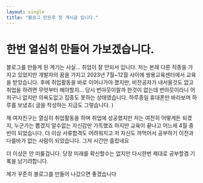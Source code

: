 ```yaml
---
layout: single
title: "블로그 만든후 첫 게시글 입니다."
---
```


# 한번 열심히 만들어 가보겠습니다.

블로그를 만들게 된 계기는 사실... 취업이 잘 안되서 입니다.
저는 본래 다른 직종을 가지고 있었지만 개발자의 꿈을 가지고 2023년 7월~12월 사이에 쌍용교육센터에서 교육을 받았습니다.
후에 취업활동을 바로 이어나가야 했지만, 비전공자가 내서울것도 없고 취업을 하려면 무엇부터 해야할지...
당시 번아웃이랄까 한것이 없는데 번아웃이라니 어처구니 없지만 의욕도없고 집중도 못하는 상태였습니다. 하루종일 휴대폰만 바라보며 하루를 보냈죠( 글을 작성하는 지금도 그렇습니다. )

제 여자친구는 열심히 취업활동을 하며 취업에 성공했지만 저는 여전히 어떻게든 되겠지, 누군가는 뽑겠지 알수없는 자신감만 가득했죠
하지만 교육이 끝나고 어느세 4월 중반이 되었습니다. 더 이상 서류합격도 어려워지고 저 자신도 까먹어서 공부하기 이전과 다를바가 없는 사람이 되었습니다. 그저 시간만 흘렀네요

더 이상은 안 미룰겁니다. 당장 미래를 확신할수는 없지만 다시한번 제대로 공부할겸 기록을 남기려합니다.

제가 꾸준히 블로그를 만들어 나갔으면 좋겠습니다
